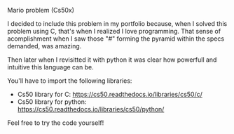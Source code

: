 Mario problem (Cs50x)

I decided to include this problem in my portfolio because, when I solved this problem using C, that's when I realized I love programming. That sense of acomplishment when I saw those "#" forming the pyramid within the specs demanded, was amazing.

Then later when I revisitted it with python it was clear how powerfull and intuitive this language can be.

You'll have to import the following libraries: 

- Cs50 library for C: https://cs50.readthedocs.io/libraries/cs50/c/
- Cs50 library for python: https://cs50.readthedocs.io/libraries/cs50/python/



Feel free to try the code yourself!
